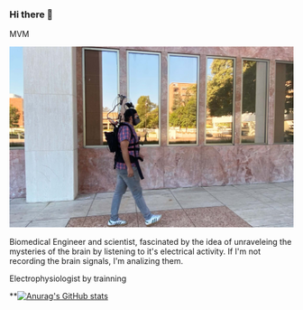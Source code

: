 ### Hi there 👋
MVM

![Image1](https://github.com/mauriciovallejo/mauriciovallejo/blob/main/Backpack_walk.jpg)


Biomedical Engineer and scientist, fascinated by the idea of unraveleing the mysteries of the brain by listening to it's electrical activity.
If I'm not recording the brain signals, I'm analizing them.

Electrophysiologist by trainning 


**[![Anurag's GitHub stats](https://github-readme-stats.vercel.app/api?username=mauriciovallejo)](https://github.com/anuraghazra/github-readme-stats)

<!--

<!--
**mauriciovallejo/mauriciovallejo** is a ✨ _special_ ✨ repository because its `README.md` (this file) appears on your GitHub profile.

Here are some ideas to get you started:

- 🔭 I’m currently working on software for analyzing invasive and non-invasive ephys brain data...
                          ... software for communicating wearables with brain recording systems for neuroscience research 



- 🌱 I’m currently learning ...
- 👯 I’m looking to collaborate on ...
- 🤔 I’m looking for help with ...
- 💬 Ask me about ...
- 📫 How to reach me: ...
- 😄 Pronouns: ...
- ⚡ Fun fact: ...
-->
